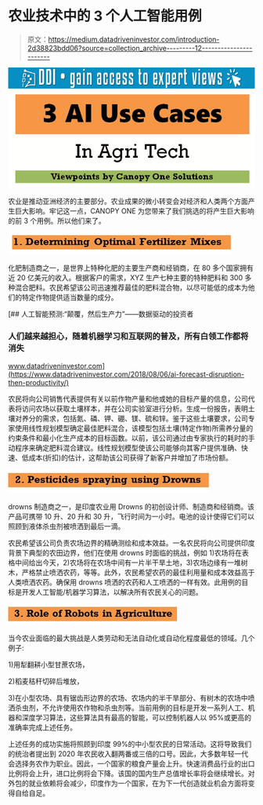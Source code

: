 # 农业技术中的 3 个人工智能用例

> 原文：<https://medium.datadriveninvestor.com/introduction-2d38823bdd06?source=collection_archive---------12----------------------->

[![](img/7c1e860b34cdcfea2b0034918481ceae.png)](http://www.track.datadriveninvestor.com/1B9E)![](img/31bad9de1b034598a18ba3f6098be42b.png)

农业是推动亚洲经济的主要部分。农业成果的微小转变会对经济和人类两个方面产生巨大影响。牢记这一点，CANOPY ONE 为您带来了我们挑选的将产生巨大影响的前 3 个用例。所以他们来了。

![](img/2a50b68c9dc92e8003f66963de49ed13.png)

化肥制造商之一，是世界上特种化肥的主要生产商和经销商，在 80 多个国家拥有近 20 亿美元的收入。根据客户的需求，XYZ 生产七种主要的特种肥料和 300 多种混合肥料。农民希望该公司迅速推荐最佳的肥料混合物，以尽可能低的成本为他们的特定作物提供适当数量的成分。

[](https://www.datadriveninvestor.com/2018/08/06/ai-forecast-disruption-then-productivity/) [## 人工智能预测:“颠覆，然后生产力”——数据驱动的投资者

### 人们越来越担心，随着机器学习和互联网的普及，所有白领工作都将消失

www.datadriveninvestor.com](https://www.datadriveninvestor.com/2018/08/06/ai-forecast-disruption-then-productivity/) 

农民将向公司销售代表提供有关以前作物产量和他或她的目标产量的信息，公司代表将访问农场以获取土壤样本，并在公司实验室进行分析。生成一份报告，表明土壤对养分的需求，包括氮、磷、钾、硼、镁、硫和锌。鉴于这些土壤要求，公司专家使用线性规划模型确定最佳肥料混合，该模型包括土壤(特定作物)所需养分量的约束条件和最小化生产成本的目标函数。以前，该公司通过由专家执行的耗时的手动程序来确定肥料混合建议。线性规划模型使该公司能够向其客户提供准确、快速、低成本(折扣)的估计，这帮助该公司获得了新客户并增加了市场份额。

![](img/458d6dd9b5f817ce1d1364da28e96027.png)

drowns 制造商之一，是印度农业用 Drowns 的初创设计师、制造商和经销商。该产品可携带 10 升、20 升和 30 升，飞行时间为一小时。电池的设计使得它们可以照顾到液体杀虫剂被喷洒到最后一滴。

农民希望该公司负责农场边界的精确测绘和成本效益。一名农民将向公司提供印度背景下典型的农田边界，他们在使用 drowns 时面临的挑战，例如 1)农场将在表格中间给出今天，2)农场将在农场中间有一片半干旱土地，3)农场边缘有一堆树木，严格禁止喷洒农药，等等。此外，农民希望农药的最佳利用量和成本效益高于人类喷洒农药。确保用 drowns 喷洒的农药和人工喷洒的一样有效。此用例的目标是开发人工智能/机器学习算法，以解决所有农民关心的问题。

![](img/7bc0dc9d05055f58719ef70e35063666.png)

当今农业面临的最大挑战是人类劳动和无法自动化或自动化程度最低的领域。几个例子:

1)用犁翻耕小型甘蔗农场，

2)稻麦秸秆切碎后堆放，

3)在小型农场、具有锯齿形边界的农场、农场内的半干旱部分、有树木的农场中喷洒杀虫剂，不允许使用农作物和杀虫剂等。当前用例的目标是开发一系列人工、机器和深度学习算法，这些算法具有最高的智能，可以控制机器人以 95%或更高的准确率完成上述任务。

上述任务的成功实施将照顾到印度 99%的中小型农民的日常活动。这将导致我们的统治者提出到 2020 年农民收入翻两番或三倍的口号。因此，大多数年轻一代会选择务农作为职业。因此，一个国家的粮食产量会上升。快速消费品行业的出口比例将会上升，进口比例将会下降。该国的国内生产总值增长率将会继续增长。对外包的就业依赖将会减少，印度作为一个国家，在为下一代创造就业机会方面将变得自给自足。
